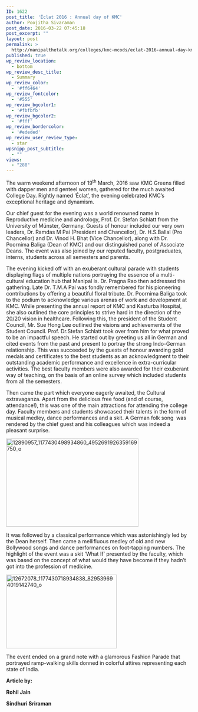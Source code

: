 ```yaml
---
ID: 1622
post_title: 'Éclat 2016 : Annual day of KMC'
author: Poojitha Sivaraman
post_date: 2016-03-22 07:45:18
post_excerpt: ""
layout: post
permalink: >
  http://manipalthetalk.org/colleges/kmc-mcods/eclat-2016-annual-day-kmc/
published: true
wp_review_location:
  - bottom
wp_review_desc_title:
  - Summary
wp_review_color:
  - '#ff6464'
wp_review_fontcolor:
  - '#555'
wp_review_bgcolor1:
  - '#fbfbfb'
wp_review_bgcolor2:
  - '#fff'
wp_review_bordercolor:
  - '#ededed'
wp_review_user_review_type:
  - star
wpsnipp_post_subtitle:
  - ""
views:
  - "288"
---
```

The warm weekend afternoon of 19<sup>th</sup> March, 2016 saw KMC Greens filled with dapper men and genteel women, gathered for the much awaited College Day. Rightly named ‘Éclat’, the evening celebrated KMC’s exceptional heritage and dynamism.

Our chief guest for the evening was a world renowned name in Reproductive medicine and andrology, Prof. Dr. Stefan Schlatt from the University of Münster, Germany. Guests of honour included our very own leaders, Dr. Ramdas M Pai (President and Chancellor), Dr. H.S.Ballal (Pro Chancellor) and Dr. Vinod H. Bhat (Vice Chancellor), along with Dr. Poornima Baliga (Dean of KMC) and our distinguished panel of Associate Deans. The event was also joined by our reputed faculty, postgraduates, interns, students across all semesters and parents.

The evening kicked off with an exuberant cultural parade with students displaying flags of multiple nations portraying the essence of a multi-cultural education hub that Manipal is. Dr. Pragna Rao then addressed the gathering. Late Dr. T.M.A Pai was fondly remembered for his pioneering contributions by offering a beautiful floral tribute. Dr. Poornima Baliga took to the podium to acknowledge various arenas of work and development at KMC. While presenting the annual report of KMC and Kasturba Hospital, she also outlined the core principles to strive hard in the direction of the 20/20 vision in healthcare. Following this, the president of the Student Council, Mr. Sue Hong Lee outlined the visions and achievements of the Student Council. Prof. Dr.Stefan Schlatt took over from him for what proved to be an impactful speech. He started out by greeting us all in German and cited events from the past and present to portray the strong Indo-German relationship. This was succeeded by the guests of honour awarding gold medals and certificates to the best students as an acknowledgment to their outstanding academic performance and excellence in extra-curricular activities. The best faculty members were also awarded for their exuberant way of teaching, on the basis of an online survey which included students from all the semesters.

Then came the part which everyone eagerly awaited, the Cultural extravaganza. Apart from the delicious free food (and of course, attendance!), this was one of the main attractions for attending the college day. Faculty members and students showcased their talents in the form of musical medley, dance performances and a skit. A German folk song  was rendered by the chief guest and his colleagues which was indeed a pleasant surprise.

<a href="http://manipalthetalk.net/wp-content/uploads/2016/03/12890957_1177430498934860_4952691926359169750_o.jpg" rel="attachment wp-att-1624"><img class=" wp-image-1624 aligncenter" src="http://manipalthetalk.net/wp-content/uploads/2016/03/12890957_1177430498934860_4952691926359169750_o-300x200.jpg" alt="12890957_1177430498934860_4952691926359169750_o" width="359" height="239" /></a>

It was followed by a classical performance which was astonishingly led by the Dean herself. Then came a mellifluous medley of old and new Bollywood songs and dance performances on foot-tapping numbers. The highlight of the event was a skit ‘What If’ presented by the faculty, which was based on the concept of what would they have become if they hadn’t got into the profession of medicine.

<a href="http://manipalthetalk.net/wp-content/uploads/2016/03/12672078_1177430718934838_829539694019142740_o.jpg" rel="attachment wp-att-1625"><img class="size-medium wp-image-1625 aligncenter" src="http://manipalthetalk.net/wp-content/uploads/2016/03/12672078_1177430718934838_829539694019142740_o-300x200.jpg" alt="12672078_1177430718934838_829539694019142740_o" width="300" height="200" /></a>

The event ended on a grand note with a glamorous Fashion Parade that portrayed ramp-walking skills donned in colorful attires representing each state of India.

<strong>Article by:</strong>

<strong>Rohil Jain</strong>

<strong>Sindhuri Sriraman</strong>